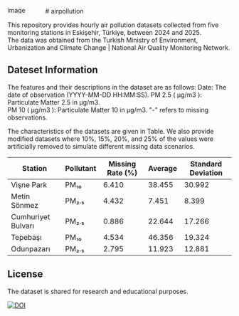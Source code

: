 <img width="85" height="16" alt="image" src="https://github.com/user-attachments/assets/f28d602d-0109-4675-b362-7da0a7f4fe86" /># airpollution

This repository provides hourly air pollution datasets collected from five monitoring stations in Eskişehir, Türkiye, between 2024 and 2025.  
The data was obtained from the Turkish Ministry of Environment, Urbanization and Climate Change | National Air Quality Monitoring Network.

## Dateset Information
The features and their descriptions in the dataset are as follows:
Date: The date of observation (YYYY-MM-DD HH:MM:SS). 
PM 2.5 ( µg/m3 ): Particulate Matter 2.5 in µg/m3.  
PM 10 ( µg/m3 ): Particulate Matter 10 in µg/m3. 
"-" refers to missing observations.

The characteristics of the datasets are given in Table. 
We also provide modified datasets where 10%, 15%, 20%, and 25% of the values were artificially removed to simulate different missing data scenarios.


| Station            | Pollutant | Missing Rate (%) | Average | Standard Deviation|
|--------------------|-----------|-----------------|---------|-------------------|
| Vişne Park         | PM₁₀      | 6.410           | 38.455  | 30.992            |
| Metin Sönmez       | PM₂.₅     | 4.432           | 7.451   | 8.399             | 
| Cumhuriyet Bulvarı | PM₂.₅     | 0.886           | 22.644  | 17.266            | 
| Tepebaşı           | PM₁₀      | 4.534           | 46.356  | 19.324            | 
| Odunpazarı         | PM₂.₅     | 2.795           | 11.923  | 12.881            |

## License
The dataset is shared for research and educational purposes.

[![DOI](https://zenodo.org/badge/1064656015.svg)](https://doi.org/10.5281/zenodo.17259864)

